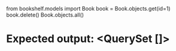 from bookshelf.models import Book
book = Book.objects.get(id=1)
book.delete()
Book.objects.all()
# Expected output: <QuerySet []>
